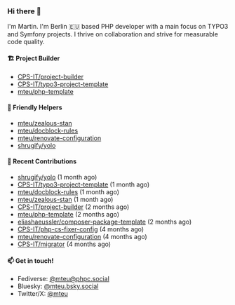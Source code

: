 ### Hi there 👋

I'm Martin. I'm Berlin 🇪🇺 based PHP developer with a main focus on TYPO3 and Symfony projects. I thrive on
collaboration and strive for measurable code quality.

#### 🏗️ Project Builder

- [CPS-IT/project-builder](https://github.com/CPS-IT/project-builder)
- [CPS-IT/typo3-project-template](https://github.com/CPS-IT/typo3-project-template)
- [mteu/php-template](https://github.com/mteu/php-template)

#### 🚜 Friendly Helpers

- [mteu/zealous-stan](https://github.com/mteu/zealous-stan)
- [mteu/docblock-rules](https://github.com/mteu/docblock-rules)
- [mteu/renovate-configuration](https://github.com/mteu/renovate-configuration)
- [shrugify/yolo](https://github.com/shrugify/yolo)

#### 👷 Recent Contributions


- [shrugify/yolo](https://github.com/shrugify/yolo) (1 month ago)
- [CPS-IT/typo3-project-template](https://github.com/CPS-IT/typo3-project-template) (1 month ago)
- [mteu/docblock-rules](https://github.com/mteu/docblock-rules) (1 month ago)
- [mteu/zealous-stan](https://github.com/mteu/zealous-stan) (1 month ago)
- [CPS-IT/project-builder](https://github.com/CPS-IT/project-builder) (2 months ago)
- [mteu/php-template](https://github.com/mteu/php-template) (2 months ago)
- [eliashaeussler/composer-package-template](https://github.com/eliashaeussler/composer-package-template) (2 months ago)
- [CPS-IT/php-cs-fixer-config](https://github.com/CPS-IT/php-cs-fixer-config) (4 months ago)
- [mteu/renovate-configuration](https://github.com/mteu/renovate-configuration) (4 months ago)
- [CPS-IT/migrator](https://github.com/CPS-IT/migrator) (4 months ago)

#### 📫 Get in touch!

- Fediverse: [@mteu@phpc.social](https://phpc.social/@mteu)
- Bluesky: [@mteu.bsky.social](https://bsky.app/profile/mteu.bsky.social)
- Twitter/X: [@mteu](https://x.com/mteu)
